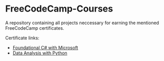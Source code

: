 # FreeCodeCamp-Courses
A repository containing all projects neccessary for earning the mentioned FreeCodeCamp certificates.

Certificate links:
- [Foundational C# with Microsoft](https://www.freecodecamp.org/certification/fcc389a5de6-2882-4d06-bde2-483a81d4364b/foundational-c-sharp-with-microsoft)
- [Data Analysis with Python](https://www.freecodecamp.org/certification/fcc389a5de6-2882-4d06-bde2-483a81d4364b/data-analysis-with-python-v7)
